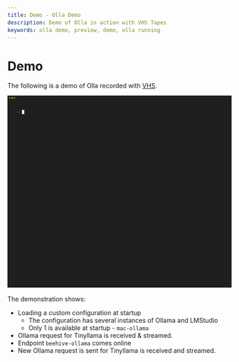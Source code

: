 ```yaml
---
title: Demo - Olla Demo
description: Demo of Olla in action with VHS Tapes
keywords: olla demo, preview, demo, olla running
---
```


# Demo

The following is a demo of Olla recorded with [VHS](https://vhs.charm.sh/).

<div align="center">
  <img src="assets/demos/olla-v1.0.x-demo.gif" alt="Olla - LLM Proxy & Load Balancer" style="max-width: 100%; height: auto;">
</div>

The demonstration shows:

- Loading a custom configuration at startup
  - The configuration has several instances of Ollama and LMStudio
  - Only 1 is available at startup - `mac-ollama`
- Ollama request for Tinyllama is received & streamed.
- Endpoint `beehive-ollama` comes online
- New Ollama request is sent for Tinyllama is received and streamed.